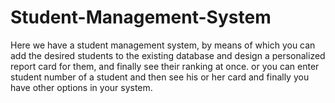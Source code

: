 # Student-Management-System
Here we have a student management system, by means of which you can add the desired students to the existing database and design a personalized report card for them, and finally see their ranking at once. or you can enter student number of a student and then see his or her card and finally you have other options in your system.
